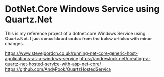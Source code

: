 # DotNet.Core Windows Service using Quartz.Net

This is my reference project of a dotnet.core Windows Service using Quartz.Net. I just consolidated codes from the below articles with minor changes.

https://www.stevejgordon.co.uk/running-net-core-generic-host-applications-as-a-windows-service
https://andrewlock.net/creating-a-quartz-net-hosted-service-with-asp-net-core/
https://github.com/AndyPook/QuartzHostedService

